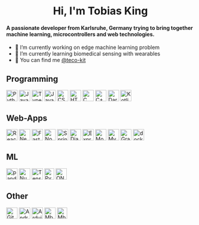 <div align="center">

# Hi, I'm Tobias King

</div>

#### A passionate developer from Karlsruhe, Germany trying to bring together machine learning, microcontrollers and web technologies.


- 🔭 I’m currently working on edge machine learning problem
- 🌱 I’m currently learning biomedical sensing with wearables
- 💼 You can find me [@teco-kit](https://github.com/teco-kit)


## Programming
<a href="https://www.python.org/" title="Python"><img src="https://github.com/get-icon/geticon/raw/master/icons/python.svg" alt="Python" width="30px" height="30px"></a>
<a href="https://www.java.com/" title="Java"><img src="https://github.com/get-icon/geticon/raw/master/icons/java.svg" alt="Java" width="30px" height="30px"></a>
<a href="https://www.typescriptlang.org/" title="Typescript"><img src="https://github.com/get-icon/geticon/raw/master/icons/typescript-icon.svg" alt="Typescript" width="30px" height="30px"></a>
<a href="https://developer.mozilla.org/en-US/docs/Web/JavaScript" title="JavaScript"><img src="https://github.com/get-icon/geticon/raw/master/icons/javascript.svg" alt="JavaScript" width="30px" height="30px"></a>
<a href="https://www.w3.org/TR/CSS/" title="CSS3"><img src="https://github.com/get-icon/geticon/raw/master/icons/css-3.svg" alt="CSS3" width="30px" height="30px"></a>
<a href="https://www.w3.org/TR/html5/" title="HTML5"><img src="https://github.com/get-icon/geticon/raw/master/icons/html-5.svg" alt="HTML5" width="30px" height="30px"></a>
<a href="https://en.wikipedia.org/wiki/C_(programming_language)" title="C"><img src="https://github.com/get-icon/geticon/raw/master/icons/c.svg" alt="C" width="30px" height="30px"></a>
<a href="https://isocpp.org/" title="C++"><img src="https://github.com/get-icon/geticon/raw/master/icons/c-plusplus.svg" alt="C++" width="30px" height="30px"></a>
<a href="https://dart.dev/" titel="Dart"><img src="https://uxwing.com/wp-content/themes/uxwing/download/brands-and-social-media/dart-programming-language-icon.svg" alt="Dart" width="30px" height="30px"></a>
<a href="https://kotlinlang.org/" titel="Kotlin"><img src="https://upload.wikimedia.org/wikipedia/commons/thumb/0/06/Kotlin_Icon.svg/512px-Kotlin_Icon.svg.png?20171012085709" alt="Kotlin" width="30px" height="30px"></a>

## Web-Apps
<a href="https://reactjs.org/" title="React"><img src="https://github.com/get-icon/geticon/raw/master/icons/react.svg" alt="React" width="30px" height="30px"></a>
<a href="https://nextjs.org/" title="Next.js"><img src="https://github.com/get-icon/geticon/raw/master/icons/nextjs-icon.svg" alt="Next.js" width="30px" height="30px"></a>
<a href="https://fastapi.tiangolo.com/" title="FastAPI"> <img src="https://fastapi.tiangolo.com/img/icon-white.svg" alt="FastAPI" width="30px" height="30px"></a>
<a href="https://nodejs.org/" title="Node.js"><img src="https://github.com/get-icon/geticon/raw/master/icons/nodejs-icon.svg" alt="Node.js" width="30px" height="30px"></a>
<a href="https://spring.io/" title="Spring"><img src="https://github.com/get-icon/geticon/raw/master/icons/spring.svg" alt="Spring" width="30px" height="30px"></a>
<a href="https://www.djangoproject.com/" title="Django"><img src="https://github.com/get-icon/geticon/raw/master/icons/django.svg" alt="Django" width="30px" height="30px"></a>
<a href="https://expressjs.com/" title="Express"><img src="https://www.vectorlogo.zone/logos/expressjs/expressjs-icon.svg" alt="Express" width="30px" height="30px"></a>
<a href="https://www.mongodb.org/" title="MongoDB"><img src="https://github.com/get-icon/geticon/raw/master/icons/mongodb-icon.svg" alt="MongoDB" width="30px" height="30px"></a>
<a href="https://dev.mysql.com/" title="MySQL"><img src="https://github.com/get-icon/geticon/raw/master/icons/mysql.svg" alt="MySQL" width="30px" height="30px"></a>
<a href="https://graphql.org/" title="GraphQL"><img src="https://github.com/get-icon/geticon/raw/master/icons/graphql.svg" alt="GraphQL" width="30px" height="30px"></a>
<a href="https://www.docker.com/" title="Docker"><img src="https://github.com/get-icon/geticon/raw/master/icons/docker-icon.svg" alt="docker" width="30px" height="30px"></a>

## ML
<a href="https://pandas.pydata.org/" title="pandas"><img src="https://github.com/get-icon/geticon/raw/master/icons/pandas-icon.svg" alt="pandas" width="30px" height="30px"></a>
<a href="https://numpy.org/" title="NumPy"><img src="https://github.com/get-icon/geticon/raw/master/icons/numpy-icon.svg" alt="NumPy" width="30px" height="30px"></a>
<a href="https://www.tensorflow.org/" title="TensorFlow"><img src="https://uxwing.com/wp-content/themes/uxwing/download/brands-and-social-media/google-tensorflow-icon.svg" alt="TensorFlow" width="30px" height="30px"></a>
<a href="https://pytorch.org/" title="PyTorch"><img src="https://upload.wikimedia.org/wikipedia/commons/thumb/1/10/PyTorch_logo_icon.svg/496px-PyTorch_logo_icon.svg.png?20200318225611" alt="PyTorch" width="26px" height="30px"></a>
<a href="https://onnx.ai/" title="ONNX"><img src="https://artwork.lfaidata.foundation/projects/onnx/icon/color/onnx-icon-color.png" alt="ONNX" width="30px" height="30px"></a>


## Other
<a href="https://git-scm.com/" title="Git"><img src="https://github.com/get-icon/geticon/raw/master/icons/git-icon.svg" alt="Git" width="30px" height="30px"></a>
<a href="https://www.android.com/" title="Android"><img src="https://upload.wikimedia.org/wikipedia/commons/thumb/d/d7/Android_robot.svg/511px-Android_robot.svg.png?20180121030125" alt="Android" width="30px" height="30px"></a>
<a href="https://www.arduino.cc/" title="Arduino"><img src="https://upload.wikimedia.org/wikipedia/commons/thumb/7/73/Arduino_IDE_logo.svg/512px-Arduino_IDE_logo.svg.png?20230510165732" alt="Arduino" width="30px" height="30px"></a>
<a href="https://os.mbed.com/mbed-os/" title="Mbed OS"><img src="https://avatars.githubusercontent.com/u/8916057?v=4" alt="Mbed OS" width="30px" height="30px"></a>
<a href="https://kernel.org/" title="Linux"><img src="https://upload.wikimedia.org/wikipedia/commons/thumb/3/35/Tux.svg/512px-Tux.svg.png" alt="Mbed OS" width="27px" height="30px"></a>


